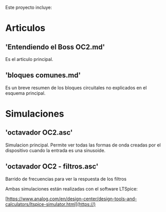 Este proyecto incluye:

# Articulos

## 'Entendiendo el Boss OC2.md'

Es el articulo principal.

## 'bloques comunes.md'

Es un breve resumen de los bloques circuitales no explicados en el esquema principal.

# Simulaciones

## 'octavador OC2.asc'

Simulacion principal. Permite ver todas las formas de onda creadas por el dispositivo cuando la entrada es una sinusoide.

## 'octavador OC2 - filtros.asc'

Barrido de frecuencias para ver la respuesta de los filtros

Ambas simulaciones están realizadas con el software LTSpice:

[https://www.analog.com/en/design-center/design-tools-and-calculators/ltspice-simulator.html](https://)
